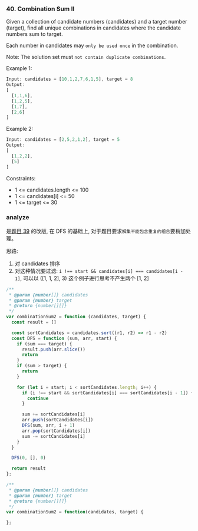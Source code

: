 ### 40. Combination Sum II

Given a collection of candidate numbers (candidates) and a target number (target), find all unique combinations in candidates where the candidate numbers sum to target.

Each number in candidates may `only be used once` in the combination.

Note: The solution set must `not contain duplicate combinations`.

Example 1:

```js
Input: candidates = [10,1,2,7,6,1,5], target = 8
Output:
[
  [1,1,6],
  [1,2,5],
  [1,7],
  [2,6]
]
```

Example 2:

```js
Input: candidates = [2,5,2,1,2], target = 5
Output:
[
  [1,2,2],
  [5]
]
```

Constraints:

* 1 <= candidates.length <= 100
* 1 <= candidates[i] <= 50
* 1 <= target <= 30

### analyze

是[题目 39](https://github.com/MuYunyun/blog/blob/master/LeetCode/39.组合总和/index.js) 的改版, 在 DFS 的基础上, 对于题目要求`解集不能包含重复的组合`要稍加处理。

思路:

1. 对 candidates 排序
2. 对这种情况要过滤: `i !== start && candidates[i] === candidates[i - 1]`, 可以以 ([1, 1, 2], 3) 这个例子进行思考不产生两个 [1, 2]

```js
/**
 * @param {number[]} candidates
 * @param {number} target
 * @return {number[][]}
 */
var combinationSum2 = function (candidates, target) {
  const result = []

  const sortCandidates = candidates.sort((r1, r2) => r1 - r2)
  const DFS = function (sum, arr, start) {
    if (sum === target) {
      result.push(arr.slice())
      return
    }
    if (sum > target) {
      return
    }

    for (let i = start; i < sortCandidates.length; i++) {
      if (i !== start && sortCandidates[i] === sortCandidates[i - 1]) { // [1,1,2], 3 避免产生两个 [1, 2]
        continue
      }

      sum += sortCandidates[i]
      arr.push(sortCandidates[i])
      DFS(sum, arr, i + 1)
      arr.pop(sortCandidates[i])
      sum -= sortCandidates[i]
    }
  }

  DFS(0, [], 0)

  return result
};
```
































```js
/**
 * @param {number[]} candidates
 * @param {number} target
 * @return {number[][]}
 */
var combinationSum2 = function(candidates, target) {

};
```